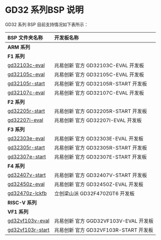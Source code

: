 
# GD32 系列BSP 说明

GD32 系列 BSP 目前支持情况如下表所示：

| **BSP 文件夹名称**       | **开发板名称**                 |
|:------------------------- |:-------------------------- |
| **ARM 系列** |  |
| **F1 系列** |  |
| [gd32103c-eval](arm/gd32103c-eval) | 兆易创新 官方 GD32103C-EVAL 开发板 |
| [gd32105c-eval](arm/gd32105c-eval) | 兆易创新 官方 GD32105C-EVAL 开发板 |
| [gd32105r-start](arm/gd32105r-start) | 兆易创新 官方 GD32105R-START 开发板 |
| [gd32107c-eval](arm/gd32107c-eval) | 兆易创新 官方 GD32107C-EVAL 开发板 |
| **F2 系列** |  |
| [gd32205r-start](arm/gd32205r-start) | 兆易创新 官方 GD32205R-START 开发板 |
| [gd32207i-eval](arm/gd32207i-eval) | 兆易创新 官方 GD32207I-EVAL 开发板 |
| **F3 系列** |  |
| [gd32303e-eval](arm/gd32303e-eval) | 兆易创新 官方 GD32303E-EVAL 开发板 |
| [gd32305r-start](arm/gd32305r-start) | 兆易创新 官方 GD32305R-START 开发板 |
| [gd32307e-start](arm/gd32307e-start) | 兆易创新 官方 GD32307E-START 开发板 |
| **F4 系列** |  |
| [gd32407v-start](arm/gd32407v-start) | 兆易创新 官方 GD32407V-START 开发板 |
| [gd32450z-eval](arm/gd32450z-eval) | 兆易创新 官方 GD32450Z-EVAL 开发板 |
| [gd32470z-lckfb](arm/gd32470z-lckfb) | 立创梁山派  GD32F470ZGT6 开发板 |
| **RISC-V 系列** |  |
| **VF1 系列** |  |
| [gd32vf103v-eval](risc-v/gd32vf103v-eval) | 兆易创新 官方 GGD32VF103V-EVAL 开发板 |
| [gd32vf103r-start](risc-v/gd32vf103r-start) | 兆易创新 官方 GD32VF103R-START 开发板 |

